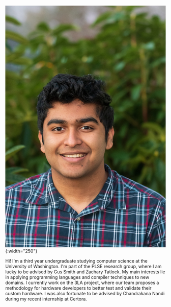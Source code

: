 ![face.jpg](/face.jpg){:width="250"} 

Hi! I'm a third year undergraduate studying computer science at the University of Washington. I'm part of the PLSE research group, where I am lucky to
be advised by Gus Smith and Zachary Tatlock. My main interests lie in applying programming languages and compiler techniques to new domains. I currently work 
on the 3LA project, where our team proposes a methodology for hardware developers to better test and validate their custom hardware. I was also fortunate to be advised by Chandrakana Nandi during my recent internship at Certora.
